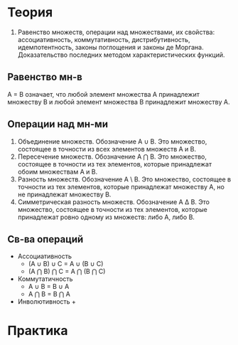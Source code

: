 # Теория

1. Равенство множеств, операции над множествами, их свойства: ассоциативность, коммутативность, дистрибутивность, идемпотентность,
законы поглощения и законы де Моргана. Доказательство последних
методом характеристических функций.

## Равенство мн-в
A = B означает, что любой элемент множества A принадлежит множеству B и любой элемент множества B принадлежит множеству A.

## Операции над мн-ми
1. Объединение множеств. Обозначение A ∪ B. Это множество, состоящее в точности из всех элементов множеств A и B.
2. Пересечение множеств. Обозначение A ⋂ B. Это множество, состоящее в точности из тех элементов, которые принадлежат обоим множествам A и B.
3. Разность множеств. Обозначение A \ B. Это множество, состоящее в точности из тех элементов, которые принадлежат множеству A, но не принадлежат множеству B.
4. Симметрическая разность множеств. Обозначение A Δ B. Это множество, состоящее в точности из тех элементов, которые принадлежат ровно одному из множеств: либо A, либо B.

## Св-ва операций
* Ассоциативность
  + (A ∪ B) ∪ C = A ∪ (B ∪ C)
  + (A ⋂ B) ⋂ C = A ⋂ (B ⋂ C)
* Коммутатичность
  + A ∪ B = B ∪ A
  + A ⋂ B = B ⋂ A
* Инволютивность
  + 

# Практика
